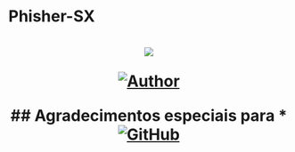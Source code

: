 # Phisher-SX #
<h1 align="center">
    <p>
        <img src= "https://thumbs.gfycat.com/NaughtyRawGalapagostortoise-size_restricted.gif">
    </p>
        <a href="https://github.com/ObitoISX/"><img title="Author"    src="https://img.shields.io/badge/Author-ObitoISX-purple.svg?style=for-the-badge&logo=github"></a>
    </p>
## Agradecimentos especiais para
* <a href="https://github.com/adiwajshing/Baileys"> <img alt = "GitHub" src = "https://img.shields.io/badge/adiwajshing/Baileys%20-%23121011. svg? & style = for-the-badge & logo = github & logoColor = white "/> </a>
